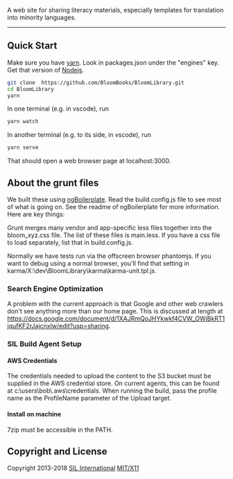 A web site for sharing literacy materials, especially templates for translation into minority languages.

---

## Quick Start

Make sure you have [yarn](https://yarnpkg.com). Look in packages.json under the "engines" key. Get that version of [Nodejs](http://nodejs.org/download/).

```sh
git clone  https://github.com/BloomBooks/BloomLibrary.git
cd BloomLibrary
yarn
```

In one terminal (e.g. in vscode), run

```sh
yarn watch
```

In another terminal (e.g. to its side, in vscode), run

```sh
yarn serve
```

That should open a web browser page at localhost:3000.

## About the grunt files

We built these using [ngBoilerplate](https://github.com/ngbp/ngbp). Read the build.config.js file to see most of what is going on. See the readme of ngBoilerplate for more information. Here are key things:

Grunt merges many vendor and app-specific less files together into the bloom_xyz.css file. The list of these files is main.less.
If you have a css file to load separately, list that in build.config.js.

Normally we have tests run via the offscreen browser phantomjs. If you want to debug using a normal browser, you'll find that setting in karma/X:\dev\BloomLibrary\karma\karma-unit.tpl.js.

### Search Engine Optimization

A problem with the current approach is that Google and other web crawlers
don't see anything more than our home page. This is discussed at length
at https://docs.google.com/document/d/1XAJRmQoJHYkwkf4CVW_OWiBkRT1jqufKF2rJajcnxIw/edit?usp=sharing.

### SIL Build Agent Setup

#### AWS Credentials

The credentials needed to upload the content to the S3 bucket must be supplied in the AWS credential store. On current agents, this can be found at c:\users\bob\\.aws\credentials. When running the build, pass the profile name as the ProfileName parameter of the Upload target.

#### Install on machine

7zip must be accessible in the PATH.

## Copyright and License

Copyright 2013-2018 [SIL International](https://www.sil.org/)
[MIT/X11](https://sil.mit-license.org/)
